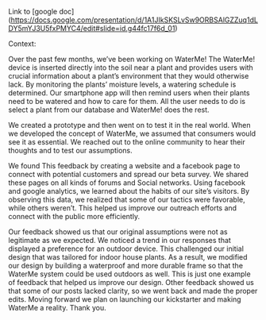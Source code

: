 Link to [google doc] (https://docs.google.com/presentation/d/1A1JIkSKSLvSw9ORBSAlGZZuq1dLDY5mYJ3U5fxPMYC4/edit#slide=id.g44fc17f6d_01)  
  
  
Context:  

Over the past few months, we’ve been working on WaterMe! The WaterMe! device is inserted directly into the soil near a plant and provides users with crucial information about a plant’s environment that they would otherwise lack. By monitoring the plants’ moisture levels, a watering schedule is determined. Our smartphone app will then remind users when their plants need to be watered and how to care for them.  All the user needs to do is select a plant from our database and WaterMe! does the rest.  

We created a prototype and then went on to test it in the real world. When we developed the concept of WaterMe, we assumed that consumers would see it as essential. We reached out to the online community to hear their thoughts and to test our assumptions. 

We found This feedback by creating a website and a facebook page to connect with potential customers and spread our beta survey. We shared these pages on all kinds of forums and Social networks. Using facebook and google analytics, we learned about the habits of our site’s visitors. By observing this data, we realized that some of our tactics were favorable, while others weren’t. This helped us improve our outreach efforts and connect with the public more efficiently.
  
Our feedback showed us that our original assumptions were not as legitimate as we expected. We noticed a trend in our responses that displayed a preference for an outdoor device. This challenged our initial design that was tailored for indoor house plants. As a result, we modified our design by building a waterproof and more durable frame so that the WaterMe system could be used outdoors as well. This is just one example of feedback that helped us improve our design. Other feedback showed us that some of our posts lacked clarity, so we went back and made the proper edits. Moving forward we plan on launching our kickstarter and making WaterMe a reality. Thank you.
